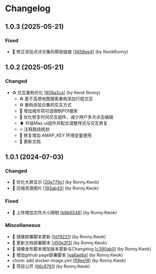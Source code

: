 # Changelog

<a name="1.0.3"></a>
## 1.0.3 (2025-05-21)

### Fixed

- 🐛 修正添加点评合集的帮助链接 [[5658ee4](https://github.com/kwokronny/roadbook/commit/5658ee4e97a07acb90ca6c9cb395a22eb42a6437)] (by KwokRonny)


<a name="1.0.2"></a>
## 1.0.2 (2025-05-21)

### Changed

- ♻️ 交互重构优化 [[808a3ca](https://github.com/kwokronny/roadbook/commit/808a3ca3f71e347d5373f0193ed62380df313dab)] (by Kwok Ronny)
  - ♻️ 基于高德地图搜索重构添加行程交互
  - ♻️ 重构添加合集的交互方式
  - 💄 增加城市项可选限制POI搜索
  - 💄 优化修复时间交互组件，减少用户多次点击编辑
  - ⬆️ 升级Maz-ui组件并配合调整样式与交互修复
  - 🔥 注释路线规划
  - 🐛 修复增加 AMAP_KEY 环境变量使用
  - 📝 更新文档


<a name="1.0.1"></a>
## 1.0.1 (2024-07-03)

### Changed

- 💄 优化大屏显示 [[20e779c](https://github.com/kwokronny/roadbook/commit/20e779cdc5027532aa5f878002337c6448505738)] (by Ronny.Kwok)
- 🚚 压缩资源图片 [[193ab43](https://github.com/kwokronny/roadbook/commit/193ab439948bde93090b51afd2c10d0f530ff308)] (by Ronny.Kwok)

### Fixed

- 🐛 上传增加文件大小限制 [[b9b6548](https://github.com/kwokronny/roadbook/commit/b9b6548b09a1c9c8591f9f3c0dbb0b621fcdfdf9)] (by Ronny.Kwok)

### Miscellaneous

-  👷 镜像部署脚本更新 [[fd79221](https://github.com/kwokronny/roadbook/commit/fd79221b4556f67ffbd18144cd86a3dd58a25fd6)] (by Ronny.Kwok)
-  👷 更新文档部署脚本 [[d50e3f3](https://github.com/kwokronny/roadbook/commit/d50e3f37991ecec90b4ef3e50617e46d911e1e00)] (by Ronny.Kwok)
- 🚀 镜像发布脚本增加版本更新与Changelog [[c390ab0](https://github.com/kwokronny/roadbook/commit/c390ab04aa5db91b6c8a8717f804d26852b25182)] (by Ronny.Kwok)
- 🚀 增加github page部署脚本 [[ea6ae6a](https://github.com/kwokronny/roadbook/commit/ea6ae6a704191014006dd9aae9ef246e62a3fd1f)] (by Ronny.Kwok)
-  chore: add docker-image.yml [[ff8ee18](https://github.com/kwokronny/roadbook/commit/ff8ee189a12833c1e15aebef67855fdf290d239a)] (by Ronny.Kwok)
- 🚀 项目公开 [[66c8761](https://github.com/kwokronny/roadbook/commit/66c8761b0ed0437c2f74812eb20a92e7ee35f9a0)] (by Ronny.Kwok)


